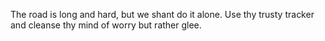 The road is long and hard, but we shant do it alone. Use thy trusty tracker and cleanse thy mind of worry but rather glee.
